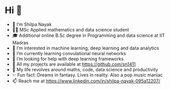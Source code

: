 # Hi 🙂
- 👋 I’m Shilpa Nayak
- 👩‍🎓 MSc Applied mathematics and data science student
- 🎓 Additional online B.Sc degree in Programming and data science at IIT Madras
- 👀 I’m interested in machine learning, deep learning and data analytics
- 🌱 I’m currently learning convulational neural networks
- 🤝 I’m looking for help with deep learning frameworks 
- 📝 All my projects are available at https://github.com/sn1411
- 💞 My life revolves around maths, code, data science and productivity
- ✨ Fun fact: Dreams in fantasy. Lives in reality. Also a pop music maniac
- 📫 Reach me at https://www.linkedin.com/in/shilpa-nayak-095a12207/

<!---
sn1411/sn1411 is a ✨ special ✨ repository because its `README.md` (this file) appears on your GitHub profile.
You can click the Preview link to take a look at your changes.
--->
